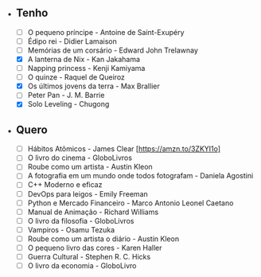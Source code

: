 - ## Tenho

	- [ ] O pequeno príncipe - Antoine de Saint-Exupéry
	- [ ] Édipo rei - Didier Lamaison
	- [ ] Memórias de um corsário - Edward John Trelawnay
	- [x] A lanterna de Nix - Kan Jakahama
	- [ ] Napping princess - Kenji Kamiyama
	- [ ] O quinze - Raquel de Queiroz
	- [x] Os últimos jovens da terra - Max Brallier
	- [ ] Peter Pan - J. M. Barrie
	- [x] Solo Leveling - Chugong

- ## Quero
	- [ ] Hábitos Atômicos - James Clear [https://amzn.to/3ZKYI1o]
	- [ ] O livro do cinema - GloboLivros
	- [ ] Roube como um artista - Austin Kleon
	- [ ] A fotografia em um mundo onde todos fotografam - Daniela Agostini
	- [ ] C++ Moderno e eficaz
	- [ ] DevOps para leigos - Emily Freeman
	- [ ] Python e Mercado Financeiro - Marco Antonio Leonel Caetano
	- [ ] Manual de Animação - Richard Williams
	- [ ] O livro da filosofia - GloboLivros
	- [ ] Vampiros - Osamu Tezuka
	- [ ] Roube como um artista o diário - Austin Kleon
	- [ ] O pequeno livro das cores - Karen Haller
	- [ ] Guerra Cultural - Stephen R. C. Hicks
	- [ ] O livro da economia - GloboLivro